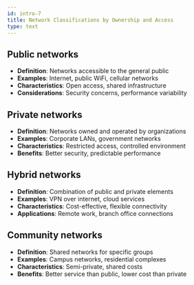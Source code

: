 ```yaml
---
id: intro-7
title: Network Classifications by Ownership and Access
type: text
---
```


## Public networks

- **Definition**: Networks accessible to the general public
- **Examples**: Internet, public WiFi, cellular networks
- **Characteristics**: Open access, shared infrastructure
- **Considerations**: Security concerns, performance variability

## Private networks

- **Definition**: Networks owned and operated by organizations
- **Examples**: Corporate LANs, government networks
- **Characteristics**: Restricted access, controlled environment
- **Benefits**: Better security, predictable performance

## Hybrid networks

- **Definition**: Combination of public and private elements
- **Examples**: VPN over internet, cloud services
- **Characteristics**: Cost-effective, flexible connectivity
- **Applications**: Remote work, branch office connections

## Community networks

- **Definition**: Shared networks for specific groups
- **Examples**: Campus networks, residential complexes
- **Characteristics**: Semi-private, shared costs
- **Benefits**: Better service than public, lower cost than private